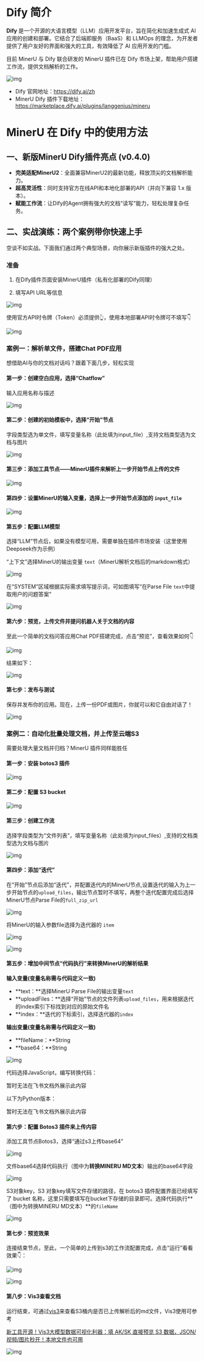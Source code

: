 # Dify 简介

**Dify** 是一个开源的大语言模型（LLM）应用开发平台，旨在简化和加速生成式 AI 应用的创建和部署。它结合了后端即服务（BaaS）和 LLMOps 的理念，为开发者提供了用户友好的界面和强大的工具，有效降低了 AI 应用开发的门槛。

目前 MinerU 与 Dify 联合研发的 MinerU 插件已在 Dify 市场上架，帮助用户搭建工作流，提供文档解析的工作。

![img](../../../assets/images/Dify_2.png)

- Dify 官网地址：https://dify.ai/zh
- MinerU Dify 插件下载地址：https://marketplace.dify.ai/plugins/langgenius/mineru

# MinerU 在 Dify 中的使用方法

## 一、**新版MinerU Dify插件亮点 (v0.4.0)**

- **完美适配MinerU2**：全面兼容MinerU2的最新功能，释放顶尖的文档解析能力。
- **超高灵活性**：同时支持官方在线API和本地化部署的API（并向下兼容 1.x 版本）。
- **赋能工作流**：让Dify的Agent拥有强大的文档“读写”能力，轻松处理复杂任务。


## **二、实战演练：两个案例带你快速上手**

空谈不如实战。下面我们通过两个典型场景，向你展示新版插件的强大之处。

### 准备

1. 在Dify插件页面安装MinerU插件（私有化部署的Dify同理）


2. 填写API URL等信息

![img](../../../assets/images/Dify_3.png)

使用官方API时令牌（Token）必须提供👆，使用本地部署API时令牌可不填写👇

![img](../../../assets/images/Dify_4.png)

### **案例一：解析单文件，搭建Chat PDF应用**

想借助AI与你的文档对话吗？跟着下面几步，轻松实现

#### 第一步：创建空白应用，选择“Chatflow”

输入应用名称与描述

![img](../../../assets/images/Dify_5.png)

#### 第二步：创建的初始模板中，选择“开始”节点

字段类型选为单文件，填写变量名称（此处填为input_file）,支持文档类型选为文档与图片

![img](../../../assets/images/Dify_6.png)

#### 第三步：添加工具节点——MinerU插件来解析上一步开始节点上传的文件

![img](../../../assets/images/Dify_7.png)

#### 第四步：设置MinerU的输入变量，选择上一步开始节点添加的 `input_file`

![img](../../../assets/images/Dify_8.png)

#### 第五步：配置LLM模型

选择“LLM”节点后，如果没有模型可用，需要单独在插件市场安装（这里使用 Deepseek作为示例）

“上下文”选择MinerU的输出变量 `text`（MinerU解析文档后的markdown格式）

![img](../../../assets/images/Dify_9.png)

在“SYSTEM”区域根据实际需求填写提示词，可如图填写“在Parse File `text`中提取用户的问题答案”

![img](../../../assets/images/Dify_10.png)

#### 第六步：预览，上传文件并提问机器人关于文档的内容

至此一个简单的文档问答应用Chat PDF搭建完成，点击“预览”，查看效果如何👇

![img](../../../assets/images/Dify_11.png)

结果如下：

![img](../../../assets/images/Dify_12.png)

#### **第七步：发布与测试**

保存并发布你的应用。现在，上传一份PDF或图片，你就可以和它自由对话了！

![img](../../../assets/images/Dify_13.png)

### **案例二：自动化批量处理文档，并上传至云端S3**

需要处理大量文档并归档？MinerU 插件同样能胜任

#### 第一步：安装 botos3 插件

![img](../../../assets/images/Dify_14.png)

#### 第二步：配置 S3 bucket

![img](../../../assets/images/Dify_15.png)

#### 第三步：创建工作流

选择字段类型为“文件列表”，填写变量名称（此处填为input_files）,支持的文档类型选为文档与图片

![img](../../../assets/images/Dify_16.png)

#### 第四步：添加“迭代”

在“开始”节点后添加“迭代”，并配置迭代内的MinerU节点,设置迭代的输入为上一步开始节点的`upload_files`，输出节点暂时不填写，再整个迭代配置完成后选择MinerU节点Parse File的`full_zip_url`

![img](../../../assets/images/Dify_17.png)

将MinerU的输入参数file选择为迭代器的 `item`

![img](../../../assets/images/Dify_18.png)

![img](../../../assets/images/Dify_19.png)

#### 第五步：增加中间节点“代码执行”来转换MinerU的解析结果

**输入变量(变量名称需与代码定义一致)**

- **text：**选择MinerU Parse File的输出变量`text`
- **uploadFiles：**选择“开始”节点的文件列表`upload_files`，用来根据迭代的index索引下标找到对应的原始文件名
- **index：**迭代的下标索引，选择迭代器的`index`

**输出变量(变量名称需与代码定义一致)**

- **fileName：**String
- **base64：**String

![img](../../../assets/images/Dify_20.png)

代码选择JavaScript，编写转换代码：

暂时无法在飞书文档外展示此内容

以下为Python版本：

暂时无法在飞书文档外展示此内容

#### 第六步：配置 Botos3 插件来上传内容

添加工具节点Botos3，选择“通过s3上传base64”

![img](../../../assets/images/Dify_21.png)

文件base64选择代码执行（图中为**转换MINERU MD文本**）输出的base64字段

![img](../../../assets/images/Dify_22.png)

S3对象key，S3 对象key填写文件存储的路径，在 botos3 插件配置界面已经填写了 bucket 名称，这里只需要填写在bucket下存储的目录即可。选择代码执行**（图中为转换MINERU MD文本）**的`fileName`

![img](../../../assets/images/Dify_23.png)

#### 第七步：预览效果

连接结束节点，至此，一个简单的上传到s3的工作流配置完成，点击“运行”看看效果👇：

![img](../../../assets/images/Dify_24.png)

![img](../../../assets/images/Dify_25.png)

#### 第八步：Vis3查看文档

运行结束，可通过[vis3](https://github.com/opendatalab/Vis3?tab=readme-ov-file#features)来查看S3桶内是否已上传解析后的md文件，Vis3使用可参考

[新工具开源！Vis3大模型数据可视化利器：填 AK/SK 直接预览 S3 数据，JSON/视频/图片秒开！本地文件也可用](https://mp.weixin.qq.com/s/p3rH4EaoJB-AK7RWeDvOhg)

![img](../../../assets/images/Dify_26.png)